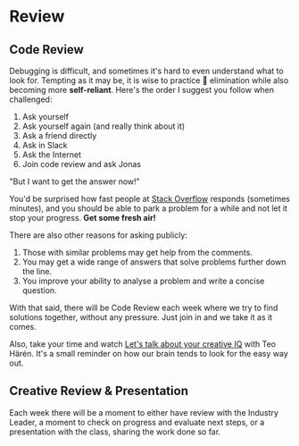 # Review

## Code Review

Debugging is difficult, and sometimes it's hard to even understand what to look for. Tempting as it may be, it is wise to practice 🐛 elimination while also becoming more **self-reliant**. Here's the order I suggest you follow when challenged:

1. Ask yourself
2. Ask yourself again \(and really think about it\)
3. Ask a friend directly
4. Ask in Slack
5. Ask the Internet
6. Join code review and ask Jonas

"But I want to get the answer now!"

You'd be surprised how fast people at [Stack Overflow](https://stackoverflow.com/) responds \(sometimes minutes\), and you should be able to park a problem for a while and not let it stop your progress. **Get some fresh air!**

There are also other reasons for asking publicly:

1. Those with similar problems may get help from the comments.
2. You may get a wide range of answers that solve problems further down the line.
3. You improve your ability to analyse a problem and write a concise question.

With that said, there will be Code Review each week where we try to find solutions together, without any pressure. Just join in and we take it as it comes.

Also, take your time and watch [Let's talk about your creative IQ](https://www.youtube.com/watch?v=GdsAcNKD9i0&list=PLfJZEI22FEjSXWzbxRfaueY71jiPuFH4V&index=96) with Teo Härén. It's a small reminder on how our brain tends to look for the easy way out.

## Creative Review & Presentation

Each week there will be a moment to either have review with the Industry Leader, a moment to check on progress and evaluate next steps, or a presentation with the class, sharing the work done so far.

